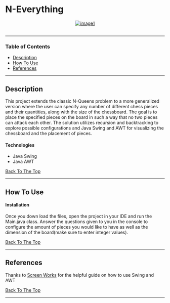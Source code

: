 # N-Everything
<div style="text-align: center;"><a href="https://imgbb.com/"><img src="https://i.ibb.co/Tq5cQT9/image1.png" alt="image1" border="0"></a><br /><a target='_blank' href='https://imgbb.com/'></a><br /></div>


---

### Table of Contents

- [Description](#description)
- [How To Use](#how-to-use)
- [References](#references)

---

## Description

This project extends the classic N-Queens problem to a more generalized version where the user can specify any number of different chess pieces and their quantities, along with the size of the chessboard. The goal is to place the specified pieces on the board in such a way that no two pieces can attack each other. The solution utilizes recursion and backtracking to explore possible configurations and Java Swing and AWT for visualizing the chessboard and the placement of pieces.

#### Technologies

- Java Swing
- Java AWT

[Back To The Top](#read-me-template)

---

## How To Use

#### Installation

Once you down load the files, open the project in your IDE and run the Main.java class. Answer the questions given to you in the console to configure the amount of pieces you would like to have as well as the dimension of the board(make sure to enter integer values). 

[Back To The Top](#read-me-template)

---

## References
Thanks to [Screen Works](https://www.youtube.com/@screenworks267) for the helpful guide on how to use Swing and AWT

[Back To The Top](#read-me-template)

---


